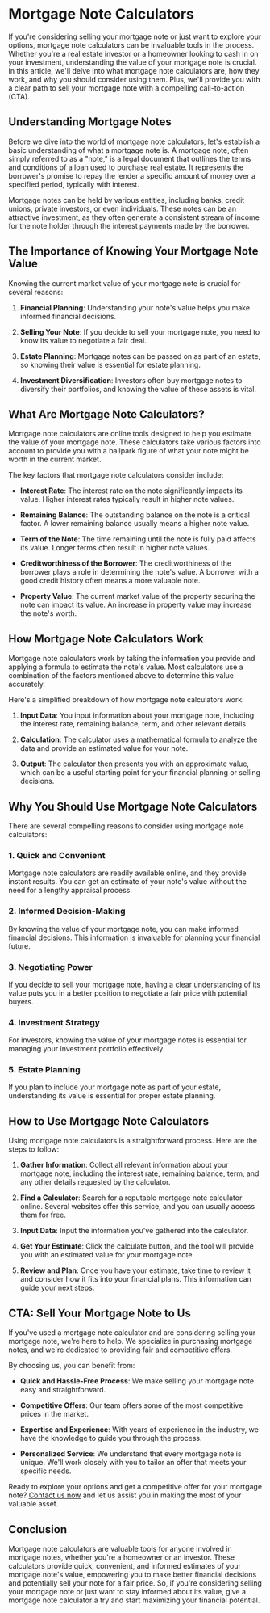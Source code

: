 # Mortgage Note Calculators

If you're considering selling your mortgage note or just want to explore your options, mortgage note calculators can be invaluable tools in the process. Whether you're a real estate investor or a homeowner looking to cash in on your investment, understanding the value of your mortgage note is crucial. In this article, we'll delve into what mortgage note calculators are, how they work, and why you should consider using them. Plus, we'll provide you with a clear path to sell your mortgage note with a compelling call-to-action (CTA).

## Understanding Mortgage Notes

Before we dive into the world of mortgage note calculators, let's establish a basic understanding of what a mortgage note is. A mortgage note, often simply referred to as a "note," is a legal document that outlines the terms and conditions of a loan used to purchase real estate. It represents the borrower's promise to repay the lender a specific amount of money over a specified period, typically with interest.

Mortgage notes can be held by various entities, including banks, credit unions, private investors, or even individuals. These notes can be an attractive investment, as they often generate a consistent stream of income for the note holder through the interest payments made by the borrower.

## The Importance of Knowing Your Mortgage Note Value

Knowing the current market value of your mortgage note is crucial for several reasons:

1. **Financial Planning**: Understanding your note's value helps you make informed financial decisions.

2. **Selling Your Note**: If you decide to sell your mortgage note, you need to know its value to negotiate a fair deal.

3. **Estate Planning**: Mortgage notes can be passed on as part of an estate, so knowing their value is essential for estate planning.

4. **Investment Diversification**: Investors often buy mortgage notes to diversify their portfolios, and knowing the value of these assets is vital.

## What Are Mortgage Note Calculators?

Mortgage note calculators are online tools designed to help you estimate the value of your mortgage note. These calculators take various factors into account to provide you with a ballpark figure of what your note might be worth in the current market.

The key factors that mortgage note calculators consider include:

- **Interest Rate**: The interest rate on the note significantly impacts its value. Higher interest rates typically result in higher note values.

- **Remaining Balance**: The outstanding balance on the note is a critical factor. A lower remaining balance usually means a higher note value.

- **Term of the Note**: The time remaining until the note is fully paid affects its value. Longer terms often result in higher note values.

- **Creditworthiness of the Borrower**: The creditworthiness of the borrower plays a role in determining the note's value. A borrower with a good credit history often means a more valuable note.

- **Property Value**: The current market value of the property securing the note can impact its value. An increase in property value may increase the note's worth.

## How Mortgage Note Calculators Work

Mortgage note calculators work by taking the information you provide and applying a formula to estimate the note's value. Most calculators use a combination of the factors mentioned above to determine this value accurately.

Here's a simplified breakdown of how mortgage note calculators work:

1. **Input Data**: You input information about your mortgage note, including the interest rate, remaining balance, term, and other relevant details.

2. **Calculation**: The calculator uses a mathematical formula to analyze the data and provide an estimated value for your note.

3. **Output**: The calculator then presents you with an approximate value, which can be a useful starting point for your financial planning or selling decisions.

## Why You Should Use Mortgage Note Calculators

There are several compelling reasons to consider using mortgage note calculators:

### 1. Quick and Convenient

Mortgage note calculators are readily available online, and they provide instant results. You can get an estimate of your note's value without the need for a lengthy appraisal process.

### 2. Informed Decision-Making

By knowing the value of your mortgage note, you can make informed financial decisions. This information is invaluable for planning your financial future.

### 3. Negotiating Power

If you decide to sell your mortgage note, having a clear understanding of its value puts you in a better position to negotiate a fair price with potential buyers.

### 4. Investment Strategy

For investors, knowing the value of your mortgage notes is essential for managing your investment portfolio effectively.

### 5. Estate Planning

If you plan to include your mortgage note as part of your estate, understanding its value is essential for proper estate planning.

## How to Use Mortgage Note Calculators

Using mortgage note calculators is a straightforward process. Here are the steps to follow:

1. **Gather Information**: Collect all relevant information about your mortgage note, including the interest rate, remaining balance, term, and any other details requested by the calculator.

2. **Find a Calculator**: Search for a reputable mortgage note calculator online. Several websites offer this service, and you can usually access them for free.

3. **Input Data**: Input the information you've gathered into the calculator.

4. **Get Your Estimate**: Click the calculate button, and the tool will provide you with an estimated value for your mortgage note.

5. **Review and Plan**: Once you have your estimate, take time to review it and consider how it fits into your financial plans. This information can guide your next steps.

## CTA: Sell Your Mortgage Note to Us

If you've used a mortgage note calculator and are considering selling your mortgage note, we're here to help. We specialize in purchasing mortgage notes, and we're dedicated to providing fair and competitive offers.

By choosing us, you can benefit from:

- **Quick and Hassle-Free Process**: We make selling your mortgage note easy and straightforward.

- **Competitive Offers**: Our team offers some of the most competitive prices in the market.

- **Expertise and Experience**: With years of experience in the industry, we have the knowledge to guide you through the process.

- **Personalized Service**: We understand that every mortgage note is unique. We'll work closely with you to tailor an offer that meets your specific needs.

Ready to explore your options and get a competitive offer for your mortgage note? [Contact us now](#) and let us assist you in making the most of your valuable asset.

## Conclusion

Mortgage note calculators are valuable tools for anyone involved in mortgage notes, whether you're a homeowner or an investor. These calculators provide quick, convenient, and informed estimates of your mortgage note's value, empowering you to make better financial decisions and potentially sell your note for a fair price. So, if you're considering selling your mortgage note or just want to stay informed about its value, give a mortgage note calculator a try and start maximizing your financial potential.